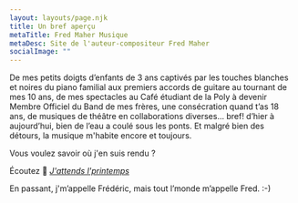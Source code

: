 ```yaml
---
layout: layouts/page.njk
title: Un bref aperçu
metaTitle: Fred Maher Musique
metaDesc: Site de l'auteur-compositeur Fred Maher
socialImage: ""
---
```

<!--\\\\[![Pochette de l'album J'attends l'printemps de Fred Maher](https://res.cloudinary.com/wikilouis/image/upload/e_sharpen/w_300/bo_1px_solid_rgb:7D7B53/l_text:Lora_180_300_italic:J'attends%0Al'printemps,g_south\\\\_east,x\\\\_-80,y_-80,co_rgb:97C85F/b_rgb:F2FCFC/v1581958264/fredmaher.jpg "Photo: Serge Morneau")](/j-attends-l-printemps/)-->    

De mes petits doigts d’enfants de 3 ans captivés par les touches blanches et noires du piano familial aux premiers accords de guitare au tournant de mes 10 ans, de mes spectacles au Café étudiant de la Poly à devenir Membre Officiel du Band de mes frères, une consécration quand t’as 18 ans, de musiques de théâtre en collaborations diverses… bref! d’hier à aujourd’hui, bien de l’eau a coulé sous les ponts. Et malgré bien des détours, la musique m'habite encore et toujours.

Vous voulez savoir où j'en suis rendu ?

Écoutez 🌱 *[J'attends l'printemps](/)*

En passant, j'm’appelle Frédéric, mais tout l’monde m’appelle Fred. :-)